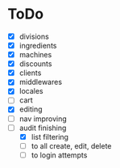 # ToDo

- [x] divisions
- [x] ingredients
- [x] machines
- [x] discounts
- [x] clients
- [x] middlewares
- [x] locales
- [ ] cart
- [x] editing
- [ ] nav improving
- [ ] audit finishing
  - [x] list filtering
  - [ ] to all create, edit, delete
  - [ ] to login attempts
